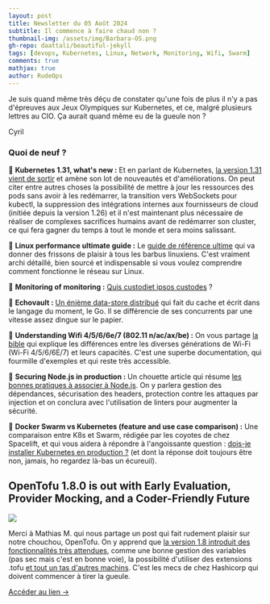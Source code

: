 ```yaml
---
layout: post
title: Newsletter du 05 Août 2024
subtitle: Il commence à faire chaud non ?		
thumbnail-img: /assets/img/Barbara-OS.png
gh-repo: daattali/beautiful-jekyll
tags: [devops, Kubernetes, Linux, Network, Monitoring, Wifi, Swarm]
comments: true
mathjax: true
author: RudeOps
---
```


Je suis quand même très déçu de constater qu'une fois de plus il n'y a pas d'épreuves aux Jeux Olympiques sur Kubernetes, et ce, malgré plusieurs lettres au CIO. Ça aurait quand même eu de la gueule non ?  
  
Cyril

### Quoi de neuf ?

🏹 **Kubernetes 1.31, what's new :** Et en parlant de Kubernetes,  [la version 1.31 vient de sortir](https://sysdig.com/blog/whats-new-kubernetes-1-31/)  et amène son lot de nouveautés et d'améliorations. On peut citer entre autres choses la possibilité de mettre à jour les ressources des pods sans avoir à les redémarrer, la transition vers WebSockets pour kubectl, la suppression des intégrations internes aux fournisseurs de cloud (initiée depuis la version 1.26) et il n'est maintenant plus nécessaire de réaliser de complexes sacrifices humains avant de redémarrer son cluster, ce qui fera gagner du temps à tout le monde et sera moins salissant.  

🙌 **Linux performance ultimate guide :** Le  [guide de référence ultime](https://ntk148v.github.io/posts/linux-network-performance-ultimate-guide/)  qui va donner des frissons de plaisir à tous les barbus linuxiens. C'est vraiment archi détaillé, bien sourcé et indispensable si vous voulez comprendre comment fonctionne le réseau sur Linux.

🤖 **Monitoring of monitoring :** [Quis custodiet ipsos custodes](https://oren-shoval.medium.com/monitoring-of-monitoring-29f552b5cb43) ?

🥇  **Echovault :** [Un énième data-store distribué](https://github.com/EchoVault/EchoVault) qui fait du cache et écrit dans le langage du moment, le Go. Il se différencie de ses concurrents par une vitesse assez dingue sur le papier.

🧲 **Understanding Wifi 4/5/6/6e/7 (802.11 n/ac/ax/be) :** On vous partage  [la bible](https://www.wiisfi.com/)  qui explique les différences entre les diverses générations de Wi-Fi (Wi-Fi 4/5/6/6E/7) et leurs capacités. C'est une superbe documentation, qui fourmille d'exemples et qui reste très accessible.

🎯 **Securing Node.js in production :** Un chouette article qui résume [les bonnes pratiques à associer à Node.js](https://medium.com/@modywmbadr/securing-node-js-in-production-f11822ab20b7). On y parlera gestion des dépendances, sécurisation des headers, protection contre les attaques par injection et on conclura avec l'utilisation de linters pour augmenter la sécurité.  

🚀  **Docker Swarm vs Kubernetes (feature and use case comparison) :** Une comparaison entre K8s et Swarm, rédigée par les coyotes de chez Spacelift, et qui vous aidera à répondre à l'angoissante question :  [dois-je installer Kubernetes en production ?](https://spacelift.io/blog/docker-swarm-vs-kubernetes) (et dont la réponse doit toujours être non, jamais, ho regardez là-bas un écureuil).

## OpenTofu 1.8.0 is out with Early Evaluation, Provider Mocking, and a Coder-Friendly Future

![](https://storage.mlcdn.com/account_image/325165/v3eToAFLmjvaHMpoXqLeDDzWxpMO3MhJNa0MWAVR.png)

Merci à Mathias M. qui nous partage un post qui fait rudement plaisir sur notre chouchou, OpenTofu. On y apprend que  [la version 1.8 introduit des fonctionnalités très attendues](https://opentofu.org/blog/opentofu-1-8-0/), comme une bonne gestion des variables (pas sec mais c'est en bonne voie), la possibilité d'utiliser des extensions .tofu  [et tout un tas d'autres machins](https://opentofu.org/docs/intro/whats-new/). C'est les mecs de chez Hashicorp qui doivent commencer à tirer la gueule.  

[Accéder au lien ->](https://opentofu.org/blog/opentofu-1-8-0/)